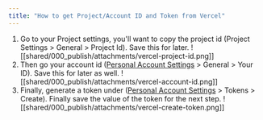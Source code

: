 ```yaml
---
title: "How to get Project/Account ID and Token from Vercel"
---
```

1. Go to your Project settings, you'll want to copy the project id (Project Settings > General > Project Id). Save this for later.
![[shared/000_publish/attachments/vercel-project-id.png]]
2. Then go your account id ([Personal Account Settings](https://vercel.com/account) > General > Your ID). Save this for later as well.
![[shared/000_publish/attachments/vercel-account-id.png]]
3. Finally, generate a token under ([Personal Account Settings](https://vercel.com/account) > Tokens > Create). Finally save the value of the token for the next step.
![[shared/000_publish/attachments/vercel-create-token.png]]